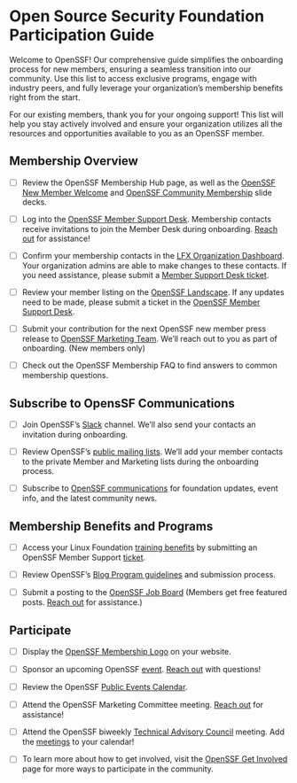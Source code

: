 # Open Source Security Foundation Participation Guide

Welcome to OpenSSF\! Our comprehensive guide simplifies the onboarding process for new members, ensuring a seamless transition into our community. Use this list to access exclusive programs, engage with industry peers, and fully leverage your organization’s membership benefits right from the start.

For our existing members, thank you for your ongoing support\! This list will help you stay actively involved and ensure your organization utilizes all the resources and opportunities available to you as an OpenSSF member.


## Membership Overview
- [ ] Review the OpenSSF Membership Hub page, as well as the [OpenSSF New Member Welcome](https://docs.google.com/presentation/d/1ZQ7WjNH5fQL7qvpFN3jTFt-iQHqPpUc5of_azQc8iic/edit#slide=id.gc84c2d290f_0_126) and [OpenSSF Community Membership](https://docs.google.com/presentation/d/1yiAGkDwxTSHFsjlrx4fMdfpeb5LSW064lQZMN9n9F5M/edit#slide=id.g254aa5f1c0a_0_0) slide decks.

- [ ] Log into the [OpenSSF Member Support Desk](https://helpcenter.linuxfoundation.org/en/). Membership contacts receive invitations to join the Member Desk during onboarding. [Reach out](mailto:support@openssf.org) for assistance\!

- [ ] Confirm your membership contacts in the [LFX Organization Dashboard](https://myorg.lfx.dev/). Your organization admins are able to make changes to these contacts. If you need assistance, please submit a [Member Support Desk ticket](https://helpcenter.linuxfoundation.org/en/).

- [ ] Review your member listing on the [OpenSSF Landscape](https://landscape.openssf.org/). If any updates need to be made, please submit a ticket in the [OpenSSF Member Support Desk](https://helpcenter.linuxfoundation.org/en/).

- [ ] Submit your contribution for the next OpenSSF new member press release to [OpenSSF Marketing Team](http://marketing@openssf.org). We’ll reach out to you as part of onboarding. (New members only)

- [ ] Check out the OpenSSF Membership FAQ to find answers to common membership questions.  
          

## Subscribe to OpensSF Communications

- [ ] Join OpenSSF’s [Slack](https://app.slack.com/client/T019QHUBYQ3) channel. We’ll also send your contacts an invitation during onboarding.   
        
- [ ] Review OpenSSF’s [public mailing lists](https://lists.openssf.org/g/main/subgroups). We’ll add your member contacts to the private Member and Marketing lists during the onboarding process.  
        
- [ ] Subscribe to [OpenSSF communications](https://openssf.org/#newsletter) for foundation updates, event info, and the latest community news.  
      

## Membership Benefits and Programs

- [ ] Access your Linux Foundation [training benefits](https://openssf.org/training/) by submitting an OpenSSF Member Support [ticket](https://helpcenter.linuxfoundation.org/en/).  
        
- [ ] Review OpenSSF’s [Blog Program guidelines](https://openssf.org/community/blog-guidelines/) and submission process.  
        
- [ ] Submit a posting to the [OpenSSF Job Board](https://openssf.jobboard.io/) (Members get free featured posts. [Reach out](http://support@openssf.org) for assistance.)  
      

## Participate

- [ ] Display the [OpenSSF Membership Logo](https://github.com/ossf/artwork?tab=readme-ov-file#openssf-artwork-and-logos) on your website.   
        
- [ ] Sponsor an upcoming OpenSSF [event](https://openssf.org/events/). [Reach out](http://support@openssf.org) with questions\!  
        
- [ ] Review the OpenSSF [Public Events Calendar](https://calendar.google.com/calendar/u/0/r?cid=czYzdm9lZmhwNWk5cGZsdGI1cTY3bmdwZXNAZ3JvdXAuY2FsZW5kYXIuZ29vZ2xlLmNvbQ).  
        
- [ ] Attend the OpenSSF Marketing Committee meeting. [Reach out](http://support@openssf.org) for assistance\!  
        
- [ ] Attend the OpenSSF biweekly [Technical Advisory Council](https://github.com/ossf/tac?tab=readme-ov-file) meeting. Add the [meetings](https://openssf.org/getinvolved/#calendar) to your calendar\!  
        
- [ ] To learn more about how to get involved, visit the [OpenSSF Get Involved](https://openssf.org/getinvolved/) page for more ways to participate in the community.

